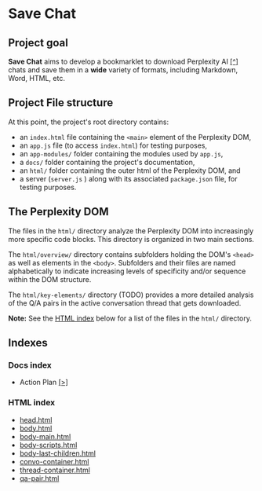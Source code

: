 # Save Chat

## Project goal

**Save Chat** aims to develop a bookmarklet to download Perplexity AI [[^]](https://www.perplexity.ai/) chats and save them in a **wide** variety of formats, including Markdown, Word, HTML, etc.

## Project File structure

At this point, the project's root directory contains:

- an `index.html` file containing the `<main>` element of the Perplexity DOM,
- an `app.js` file (to access `index.html`) for testing purposes,
- an `app-modules/` folder containing the modules used by `app.js`,
- a `docs/` folder containing the project's documentation,
- an `html/` folder containing the outer html of the Perplexity DOM, and
- a server (`server.js` ) along with its associated `package.json` file, for testing purposes.

## The Perplexity DOM

The files in the `html/` directory analyze the Perplexity DOM into increasingly more specific code blocks. This directory is organized in two main sections.

The `html/overview/` directory contains subfolders holding the DOM's `<head>` as well as elements in the `<body>`. Subfolders and their files are named alphabetically to indicate increasing levels of specificity and/or sequence within the DOM structure.

The `html/key-elements/` directory (TODO) provides a more detailed analysis of the Q/A pairs in the active conversation thread that gets downloaded.

**Note:** See the [HTML index](#html-index) below for a list of the files in the `html/` directory.

## Indexes

### Docs index

- Action Plan [[>]](./docs/action-plan.md)

### HTML index

- [head.html](./html/overview/_head/head.html)
- [body.html](./html/overview/a_body/a_body.html)
- [body-main.html](./html/overview/a_body/b_body-main.html)
- [body-scripts.html](./html/overview/a_body/c_body-scripts.html)
- [body-last-children.html](./html/overview/a_body/d_body-last-children.html)
- [convo-container.html](./html/overview/b_conversation-container/cc1-convo-container.html)
- [thread-container.html](./html/overview/b_conversation-container/cc2_thread-container.html)
- [qa-pair.html](./html/overview/c_question_answer-pair/qa1-pair.html)
